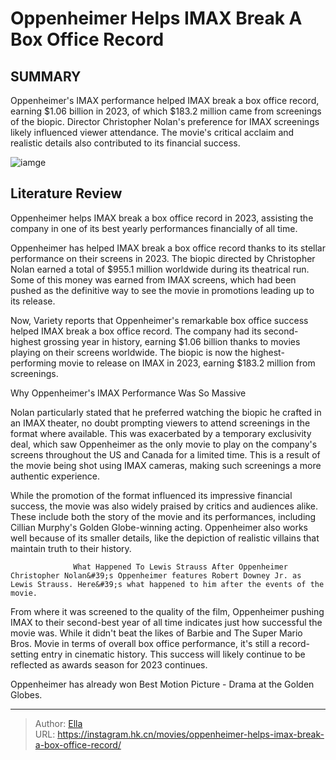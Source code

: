 # Oppenheimer Helps IMAX Break A Box Office Record


## SUMMARY 



  Oppenheimer&#39;s IMAX performance helped IMAX break a box office record, earning $1.06 billion in 2023, of which $183.2 million came from screenings of the biopic.   Director Christopher Nolan&#39;s preference for IMAX screenings likely influenced viewer attendance.   The movie&#39;s critical acclaim and realistic details also contributed to its financial success.  

![iamge](https://static1.srcdn.com/wordpress/wp-content/uploads/2024/01/cillian-murphy-with-a-regretful-look-in-oppenheimer.jpg)

## Literature Review

Oppenheimer helps IMAX break a box office record in 2023, assisting the company in one of its best yearly performances financially of all time.




Oppenheimer has helped IMAX break a box office record thanks to its stellar performance on their screens in 2023. The biopic directed by Christopher Nolan earned a total of $955.1 million worldwide during its theatrical run. Some of this money was earned from IMAX screens, which had been pushed as the definitive way to see the movie in promotions leading up to its release.




Now, Variety reports that Oppenheimer&#39;s remarkable box office success helped IMAX break a box office record. The company had its second-highest grossing year in history, earning $1.06 billion thanks to movies playing on their screens worldwide. The biopic is now the highest-performing movie to release on IMAX in 2023, earning $183.2 million from screenings.


 Why Oppenheimer&#39;s IMAX Performance Was So Massive 
         

Nolan particularly stated that he preferred watching the biopic he crafted in an IMAX theater, no doubt prompting viewers to attend screenings in the format where available. This was exacerbated by a temporary exclusivity deal, which saw Oppenheimer as the only movie to play on the company&#39;s screens throughout the US and Canada for a limited time. This is a result of the movie being shot using IMAX cameras, making such screenings a more authentic experience.




While the promotion of the format influenced its impressive financial success, the movie was also widely praised by critics and audiences alike. These include both the story of the movie and its performances, including Cillian Murphy&#39;s Golden Globe-winning acting. Oppenheimer also works well because of its smaller details, like the depiction of realistic villains that maintain truth to their history.

                  What Happened To Lewis Strauss After Oppenheimer   Christopher Nolan&#39;s Oppenheimer features Robert Downey Jr. as Lewis Strauss. Here&#39;s what happened to him after the events of the movie.   

From where it was screened to the quality of the film, Oppenheimer pushing IMAX to their second-best year of all time indicates just how successful the movie was. While it didn&#39;t beat the likes of Barbie and The Super Mario Bros. Movie in terms of overall box office performance, it&#39;s still a record-setting entry in cinematic history. This success will likely continue to be reflected as awards season for 2023 continues.






Oppenheimer has already won Best Motion Picture - Drama at the Golden Globes.






---

> Author: [Ella](https://instagram.hk.cn/)  
> URL: https://instagram.hk.cn/movies/oppenheimer-helps-imax-break-a-box-office-record/  

